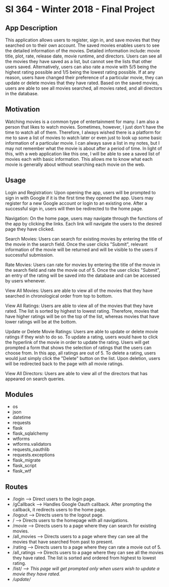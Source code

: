 # SI 364 - Winter 2018 - Final Project


## App Description
This application allows users to register, sign in, and save movies that they searched on to their own account. The saved movies enables users to see the detailed information of the movies. Detailed information include: movie title, plot, rate, release date, movie runtime, and directors. Users can see all the movies they have saved as a list, but cannot see the lists that other users saved. Alternatively, users can also rate a movie with 5/5 being the highest rating possible and 1/5 being the lowest rating possible. If at any reason, users have changed their preference of a particular movie, they can update or delete movies that they have rated.
Based on the saved movies, users are able to see all movies searched, all movies rated, and all directors in the database.

## Motivation
Watching movies is a common type of entertainment for many. I am also a person that likes to watch movies. Sometimes, however, I just don't have the time to watch all of them. Therefore, I always wished there is a platform for me to save a list of movies to watch later or even just to look up some basic information of a particular movie. I can always save a list in my notes, but I may not remember what the movie is about after a period of time. In light of this, with a web application like this one, I will be able to see a saved list of movies each with basic information. This allows me to know what each movie is generally about without searching each movie on the web.

## Usage
Login and Registration: Upon opening the app, users will be prompted to sign in with Google if it is the first time they opened the app. Users may register for a new Google account or login to an existing one. After a successful sign in, users will then be redirected to the home page.

Navigation: On the home page, users may navigate through the functions of the app by clicking the links. Each link will navigate the users to the desired page they have clicked.

Search Movies: Users can search for existing movies by entering the title of the movie in the search field. Once the user clicks "Submit", relevant information of the movie will be returned and will be visible to the users if successful submission.

Rate Movies: Users can rate for movies by entering the title of the movie in the search field and rate the movie out of 5. Once the user clicks "Submit", an entry of the rating will be saved into the database and can be accessed by users whenever.

View All Movies: Users are able to view all of the movies that they have searched in chronological order from top to bottom.

View All Ratings: Users are able to view all of the movies that they have rated. The list is sorted by highest to lowest rating. Therefore, movies that have higher ratings will be on the top of the list, whereas movies that have lower ratings will be at the bottom.

Update or Delete Movie Ratings: Users are able to update or delete movie ratings if they wish to do so. To update a rating, users would have to click the hyperlink of the movie in order to update the rating. Users will get prompted a form that shows the selection of ratings that the users can choose from. In this app, all ratings are out of 5. To delete a rating, users would just simply click the "Delete" button on the list. Upon deletion, users will be redirected back to the page with all movie ratings.

View All Directors: Users are able to view all of the directors that has appeared on search queries.

## Modules
- os
- json
- datetime
- requests
- flask
- flask_sqlalchemy
- wtforms
- wtforms.validators
- requests_oauthlib
- requests.exceptions
- flask_migrate
- flask_script
- flask_wtf

## Routes
- /login --> Direct users to the login page.
- /gCallback --> Handles Google Oauth callback. After prompting the callback, it redirects users to the home page.
- /logout --> Directs users to the logout page.
- / --> Directs users to the homepage with all navigations.
- /movie --> Directs users to a page where they can search for existing movies.
- /all_movies --> Directs users to a page where they can see all the movies that have searched from past to present.
- /rating --> Directs users to a page where they can rate a movie out of 5.
- /all_ratings --> Directs users to a page where they can see all the movies they have rated. The list is sorted and ordered from highest to lowest rating.
- /list/<i> --> This page will get prompted only when users wish to update a movie they have rated.
- /update/<title> --> Directs users to a page where they can update the rating of a movie they rated. This page allows users to select a new rating out of 5. Upon successful update, it redirects users to the all ratings page.
- /delete/<item> --> Route that allows users to delete a movie they have rated. Upon successful delete, it redirects users to the all ratings page.
- /director --> Directs users to a page where they can view all the directors that has been saved in the database so far. Therefore, the visible directors are based on the movies that the users have searched in the past.

## Requirements

### **Documentation README Requirements**

- [v] Create a `README.md` file for your app that includes the full list of requirements from this page. The ones you have completed should be bolded or checked off. (You bold things in Markdown by using two asterisks, like this: `**This text would be bold** and this text would not be`)

- [v] The `README.md` file should use markdown formatting and be clear / easy to read.

- [v] The `README.md` file should include a 1-paragraph (brief OK) description of what your application does

- [v] The `README.md` file should include a detailed explanation of how a user can user the running application (e.g. log in and see what, be able to save what, enter what, search for what... Give us examples of data to enter if it's not obviously stated in the app UI!)

- [v] The `README.md` file should include a list of every module that must be installed with `pip` if it's something you installed that we didn't use in a class session. If there are none, you should note that there are no additional modules to install.

- [v] The `README.md` file should include a list of all of the routes that exist in the app and the names of the templates each one should render OR, if a route does not render a template, what it returns (e.g. `/form` -> `form.html`, like [the list we provided in the instructions for HW2](https://www.dropbox.com/s/3a83ykoz79tqn8r/Screenshot%202018-02-15%2013.27.52.png?dl=0) and like you had to on the midterm, or `/delete -> deletes a song and redirects to index page`, etc).

### **Code Requirements**

- [v] Ensure that your `SI364final.py` file has all the setup (`app.config` values, import statements, code to run the app if that file is run, etc) necessary to run the Flask application, and the application runs correctly on `http://localhost:5000` (and the other routes you set up). **Your main file must be called** `SI364final.py`**, but of course you may include other files if you need.**

- [v] A user should be able to load `http://localhost:5000` and see the first page they ought to see on the application.

- [v] Include navigation in `base.html` with links (using `a href` tags) that lead to every other page in the application that a user should be able to click on. (e.g. in the lecture examples from the Feb 9 lecture, [like this](https://www.dropbox.com/s/hjcls4cfdkqwy84/Screenshot%202018-02-15%2013.26.32.png?dl=0) )

- [v] Ensure that all templates in the application inherit (using template inheritance, with `extends`) from `base.html` and include at least one additional `block`.

- [v] Must use user authentication (which should be based on the code you were provided to do this e.g. in HW4).

- [v] Must have data associated with a user and at least 2 routes besides `logout` that can only be seen by logged-in users.

- [v] At least 3 model classes *besides* the `User` class.

- [v] At least one one:many relationship that works properly built between 2 models.

- [v] At least one many:many relationship that works properly built between 2 models.

- [v] Successfully save data to each table.

- [v] Successfully query data from each of your models (so query at least one column, or all data, from every database table you have a model for) and use it to effect in the application (e.g. won't count if you make a query that has no effect on what you see, what is saved, or anything that happens in the app).

- [v] At least one query of data using an `.all()` method and send the results of that query to a template.

- [v] At least one query of data using a `.filter_by(...` and show the results of that query directly (e.g. by sending the results to a template) or indirectly (e.g. using the results of the query to make a request to an API or save other data to a table).

- [v] At least one helper function that is *not* a `get_or_create` function should be defined and invoked in the application.

- [v] At least two `get_or_create` functions should be defined and invoked in the application (such that information can be saved without being duplicated / encountering errors).

- [v] At least one error handler for a 404 error and a corresponding template.

- [v] At least one error handler for any other error (pick one -- 500? 403?) and a corresponding template.

- [v] Include at least 4 template `.html` files in addition to the error handling template files.

- [v] At least one Jinja template for loop and at least two Jinja template conditionals should occur amongst the templates.

- [v] At least one request to a REST API that is based on data submitted in a WTForm OR data accessed in another way online (e.g. scraping with BeautifulSoup that *does* accord with other involved sites' Terms of Service, etc).

- [v] Your application should use data from a REST API or other source such that the application processes the data in some way and saves some information that came from the source *to the database* (in some way).

- [v] At least one WTForm that sends data with a `GET` request to a *new* page.

- [v] At least one WTForm that sends data with a `POST` request to the *same* page. (NOT counting the login or registration forms provided for you in class.)

- [v] At least one WTForm that sends data with a `POST` request to a *new* page. (NOT counting the login or registration forms provided for you in class.)

- [v] At least two custom validators for a field in a WTForm, NOT counting the custom validators included in the log in/auth code.

- [v] Include at least one way to *update* items saved in the database in the application (like in HW5).

- [v] Include at least one way to *delete* items saved in the database in the application (also like in HW5).

- [v] Include at least one use of `redirect`.

- [v] Include at least two uses of `url_for`. (HINT: Likely you'll need to use this several times, really.)

- [v] Have at least 5 view functions that are not included with the code we have provided. (But you may have more! *Make sure you include ALL view functions in the app in the documentation and navigation as instructed above.*)

## Additional Requirements

- [ ] (100 points) Include a use of an AJAX request in your application that accesses and displays useful (for use of your application) data.
- [v]  (100 points) Create, run, and commit at least one migration.
- [ ] (100 points) Include file upload in your application and save/use the results of the file. (We did not explicitly learn this in class, but there is information available about it both online and in the Grinberg book.)
- [v]  (100 points) Deploy the application to the internet (Heroku) — only counts if it is up when we grade / you can show proof it is up at a URL and tell us what the URL is in the README. (Heroku deployment as we taught you is 100% free so this will not cost anything.)
- [v]  (100 points) Implement user sign-in with OAuth (from any other service), and include that you need a *specific-service* account in the README, in the same section as the list of modules that must be installed.
